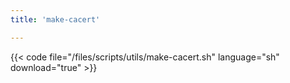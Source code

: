 ```yaml
---
title: 'make-cacert'

---
```


{{< code file="/files/scripts/utils/make-cacert.sh" language="sh" download="true" >}}
